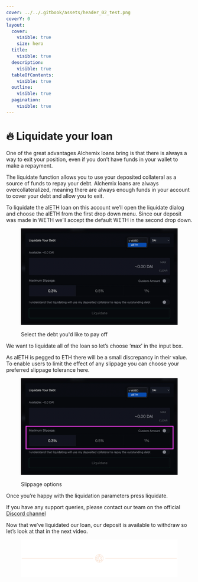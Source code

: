 ```yaml
---
cover: ../../.gitbook/assets/header_02_test.png
coverY: 0
layout:
  cover:
    visible: true
    size: hero
  title:
    visible: true
  description:
    visible: true
  tableOfContents:
    visible: true
  outline:
    visible: true
  pagination:
    visible: true
---
```


# 🔥 Liquidate your loan

One of the great advantages Alchemix loans bring is that there is always a way to exit your position, even if you don’t have funds in your wallet to make a repayment.

The liquidate function allows you to use your deposited collateral as a source of funds to repay your debt. Alchemix loans are always overcollateralized, meaning there are always enough funds in your account to cover your debt and allow you to exit.

To liquidate the alETH loan on this account we’ll open the liquidate dialog and choose the alETH from the first drop down menu. Since our deposit was made in WETH we’ll accept the default WETH in the second drop down.

<figure><img src="../../.gitbook/assets/image (15) (1).png" alt=""><figcaption><p>Select the debt you'd like to pay off</p></figcaption></figure>

We want to liquidate all of the loan so let’s choose ‘max’ in the input box.

As alETH is pegged to ETH there will be a small discrepancy in their value. To enable users to limit the effect of any slippage you can choose your preferred slippage tolerance here.

<figure><img src="../../.gitbook/assets/image (16) (1).png" alt=""><figcaption><p>Slippage options</p></figcaption></figure>

Once you’re happy with the liquidation parameters press liquidate.

If you have any support queries, please contact our team on the official [Discord channel](https://alchemix-finance.gitbook.io/user-docs/resources)

Now that we’ve liquidated our loan, our deposit is available to withdraw so let’s look at that in the next video.

<figure><img src="../../.gitbook/assets/header_02_test.png" alt=""><figcaption></figcaption></figure>
